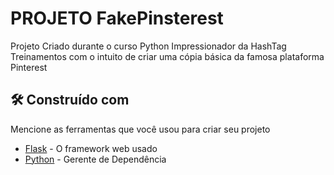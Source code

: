 # PROJETO FakePinsterest

Projeto Criado durante o curso Python Impressionador da HashTag Treinamentos com o intuito de criar uma cópia básica da famosa plataforma Pinterest


## 🛠️ Construído com

Mencione as ferramentas que você usou para criar seu projeto

* [Flask](http://www.dropwizard.io/1.0.2/docs/) - O framework web usado
* [Python](https://maven.apache.org/) - Gerente de Dependência
